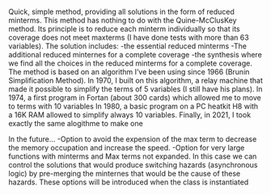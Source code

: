 Quick, simple method, providing all solutions in the form of reduced minterms. This method has nothing to do with the Quine-McClusKey method. Its principle is to reduce each minterm individually so that its coverage does not meet maxterms (I have done tests with more than 63 variables). The solution includes: -the essential reduced minterms -The additional reduced minternes for a complete coverage -the synthesis where we find all the choices in the reduced minterms for a complete coverage. The method is based on an algorithm I’ve been using since 1966 (Brunin Simplification Method). In 1970, I built on this algorithm, a relay machine that made it possible to simplify the terms of 5 variables (I still have his plans). In 1974, a first program in Fortan (about 300 cards) which allowed me to move to terms with 10 variables In 1980, a basic program on a PC heatkit H8 with a 16K RAM allowed to simplify always 10 variables. Finally, in 2021, I took exactly the same alogithme to make one

In the future... -Option to avoid the expension of the max term to decrease the memory occupation and increase the speed. -Option for very large functions with minterms and Max terms not expanded. In this case we can control the solutions that would produce switching hazards (asynchronous logic) by pre-merging the minternes that would be the cause of these hazards. These options will be introduced when the class is instantiated
